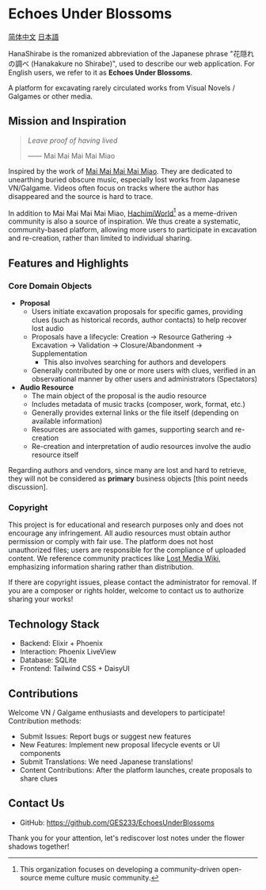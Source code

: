 # Echoes Under Blossoms

[简体中文](./README.zh_Hans.md) [日本語](/README.ja.md)

HanaShirabe is the romanized abbreviation of the Japanese phrase "花隠れの調べ (Hanakakure no Shirabe)", used to describe our web application. For English users, we refer to it as **Echoes Under Blossoms**.

A platform for excavating rarely circulated works from Visual Novels / Galgames or other media.

## Mission and Inspiration

> _Leave proof of having lived_
>
> —— Mai Mai Mai Mai Miao

Inspired by the work of [Mai Mai Mai Mai Miao](https://space.bilibili.com/3494356619102794).
They are dedicated to unearthing buried obscure music, especially lost works from Japanese VN/Galgame.
Videos often focus on tracks where the author has disappeared and the source is hard to trace.

In addition to Mai Mai Mai Mai Miao, [HachimiWorld](https://github.com/HachimiWorld)[^hachimi] as a meme-driven community is also a source of inspiration. We thus create a systematic, community-based platform, allowing more users to participate in excavation and re-creation, rather than limited to individual sharing.

[^hachimi]: This organization focuses on developing a community-driven open-source meme culture music community.

## Features and Highlights

### Core Domain Objects

- **Proposal**
  - Users initiate excavation proposals for specific games, providing clues (such as historical records, author contacts) to help recover lost audio
  - Proposals have a lifecycle: Creation → Resource Gathering → Excavation → Validation → Closure/Abandonment → Supplementation
    - This also involves searching for authors and developers
  - Generally contributed by one or more users with clues, verified in an observational manner by other users and administrators (Spectators)
- **Audio Resource**
  - The main object of the proposal is the audio resource
  - Includes metadata of music tracks (composer, work, format, etc.)
  - Generally provides external links or the file itself (depending on available information)
  - Resources are associated with games, supporting search and re-creation
  - Re-creation and interpretation of audio resources involve the audio resource itself

Regarding authors and vendors, since many are lost and hard to retrieve, they will not be considered as **primary** business objects [this point needs discussion].

### Copyright

This project is for educational and research purposes only and does not encourage any infringement.
All audio resources must obtain author permission or comply with fair use.
The platform does not host unauthorized files; users are responsible for the compliance of uploaded content.
We reference community practices like [Lost Media Wiki](https://lostmediawiki.com/Home), emphasizing information sharing rather than distribution.

If there are copyright issues, please contact the administrator for removal.
If you are a composer or rights holder, welcome to contact us to authorize sharing your works!

## Technology Stack

- Backend: Elixir + Phoenix
- Interaction: Phoenix LiveView
- Database: SQLite
- Frontend: Tailwind CSS + DaisyUI

## Contributions

Welcome VN / Galgame enthusiasts and developers to participate! Contribution methods:

- Submit Issues: Report bugs or suggest new features
- New Features: Implement new proposal lifecycle events or UI components
- Submit Translations: We need Japanese translations!
- Content Contributions: After the platform launches, create proposals to share clues

## Contact Us

- GitHub: https://github.com/GES233/EchoesUnderBlossoms

Thank you for your attention, let's rediscover lost notes under the flower shadows together!
